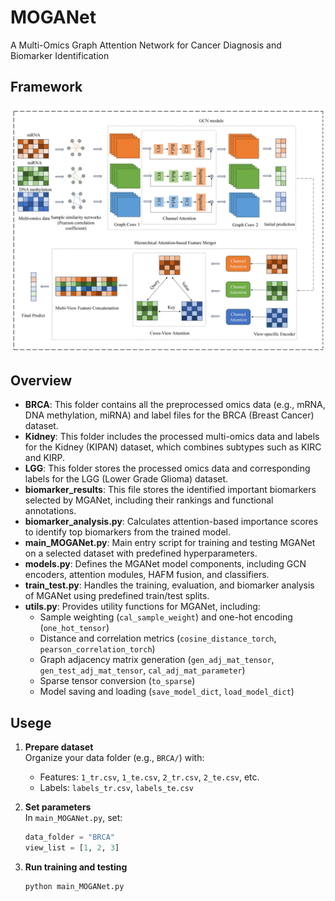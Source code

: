 # MOGANet
A Multi-Omics Graph Attention Network for Cancer Diagnosis and Biomarker Identification
## Framework
![](MOGANet_framework.jpg)
## Overview
- **BRCA**: This folder contains all the preprocessed omics data (e.g., mRNA, DNA methylation, miRNA) and label files for the BRCA (Breast Cancer) dataset.
- **Kidney**: This folder includes the processed multi-omics data and labels for the Kidney (KIPAN) dataset, which combines subtypes such as KIRC and KIRP.
- **LGG**: This folder stores the processed omics data and corresponding labels for the LGG (Lower Grade Glioma) dataset.
- **biomarker_results**: This file stores the identified important biomarkers selected by MGANet, including their rankings and functional annotations.
- **biomarker_analysis.py**: Calculates attention-based importance scores to identify top biomarkers from the trained model.
- **main_MOGANet.py**: Main entry script for training and testing MGANet on a selected dataset with predefined hyperparameters.
- **models.py**: Defines the MGANet model components, including GCN encoders, attention modules, HAFM fusion, and classifiers.
- **train_test.py**: Handles the training, evaluation, and biomarker analysis of MGANet using predefined train/test splits.
- **utils.py**: Provides utility functions for MGANet, including:
  - Sample weighting (`cal_sample_weight`) and one-hot encoding (`one_hot_tensor`)
  - Distance and correlation metrics (`cosine_distance_torch`, `pearson_correlation_torch`)
  - Graph adjacency matrix generation (`gen_adj_mat_tensor`, `gen_test_adj_mat_tensor`, `cal_adj_mat_parameter`)
  - Sparse tensor conversion (`to_sparse`)
  - Model saving and loading (`save_model_dict`, `load_model_dict`)
## Usege
1. **Prepare dataset**  
   Organize your data folder (e.g., `BRCA/`) with:
   - Features: `1_tr.csv`, `1_te.csv`, `2_tr.csv`, `2_te.csv`, etc.  
   - Labels: `labels_tr.csv`, `labels_te.csv`

2. **Set parameters**  
   In `main_MOGANet.py`, set:
   ```python
   data_folder = "BRCA"
   view_list = [1, 2, 3]
3. **Run training and testing**
    ```python
   python main_MOGANet.py



